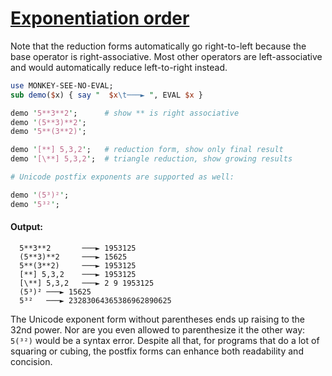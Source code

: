 [1]: https://rosettacode.org/wiki/Exponentiation_order

# [Exponentiation order][1]





Note that the reduction forms automatically go right-to-left because the base operator is right-associative.  Most other operators are left-associative and would automatically reduce left-to-right instead.

```perl
use MONKEY-SEE-NO-EVAL;
sub demo($x) { say "  $x\t───► ", EVAL $x }

demo '5**3**2';      # show ** is right associative
demo '(5**3)**2';
demo '5**(3**2)';

demo '[**] 5,3,2';   # reduction form, show only final result
demo '[\**] 5,3,2';  # triangle reduction, show growing results

# Unicode postfix exponents are supported as well:

demo '(5³)²';
demo '5³²';
```

#### Output:
```
  5**3**2       ───► 1953125
  (5**3)**2     ───► 15625
  5**(3**2)     ───► 1953125
  [**] 5,3,2    ───► 1953125
  [\**] 5,3,2   ───► 2 9 1953125
  (5³)² ───► 15625
  5³²   ───► 23283064365386962890625
```


The Unicode exponent form without parentheses ends up raising to the 32nd power.  Nor are you even allowed to parenthesize it the other way: `5(³²)` would be a syntax error.  Despite all that, for programs that do a lot of squaring or cubing, the postfix forms can enhance both readability and concision.
